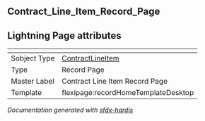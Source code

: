 ## Contract_Line_Item_Record_Page

## Lightning Page attributes

|<!-- -->|<!-- -->|
|:---|:---|
|Sobject Type|[ContractLineItem](../objects/ContractLineItem.md)|
|Type| Record Page|
|Master Label|Contract Line Item Record Page|
|Template|flexipage:recordHomeTemplateDesktop|




<!-- Page description -->


_Documentation generated with [sfdx-hardis](https://sfdx-hardis.cloudity.com)_
